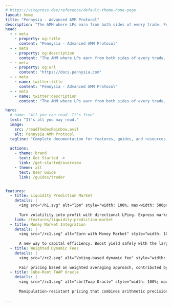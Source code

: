 ```yaml
---
# https://vitepress.dev/reference/default-theme-home-page
layout: home
title: "Pennysia - Advanced AMM Protocol"
description: "The AMM where LPs earn from both sides of every trade. Features Liquidity Prediction Markets, uncollateralized flashloans, and manipulation-resistant oracle."
head:
  - - meta
    - property: og:title
      content: "Pennysia - Advanced AMM Protocol"
  - - meta
    - property: og:description
      content: "The AMM where LPs earn from both sides of every trade. Features Liquidity Prediction Markets, uncollateralized flashloans, and manipulation-resistant oracle."
  - - meta
    - property: og:url
      content: "https://docs.pennysia.com"
  - - meta
    - name: twitter:title
      content: "Pennysia - Advanced AMM Protocol"
  - - meta
    - name: twitter:description
      content: "The AMM where LPs earn from both sides of every trade. Revolutionary DeFi innovation."

hero:
  # name: "All you can read. It's free"
  text: "It's all you may read."
  image:
    src: /readTheDocRainbow.avif
    alt: Pennysia AMM Protocol
  tagline: "Complete documentation for features, guides, and resources."
  
  actions:
    - theme: brand
      text: Get Started ->
      link: /get-started/overview
    - theme: alt
      text: User Guide
      link: /guides/trader


features:
  - title: Liquidity Prediction Market
    details: |
      <img src="/h1.svg" alt="lpm" style="width: 100%; max-width: 500px; height: auto; border-radius: 8px; margin: 12px 0;">
      
      Turn volatility into profit with directional LPing. Express market bias while earning fees from both sides.
    link: /features/liquidity-prediction-market
  - title: Money Market Integration
    details: |
      <img src="/rc1.svg" alt="Earn with Money Market" style="width: 100%; max-width: 500px; height: auto; border-radius: 8px; margin: 4px 0;">
      
      A new way to capital efficiency. Boost yield safely with the largest money market in DeFi.
  - title: Weighted Dynamic Fees
    details: |
      <img src="/rc2.svg" alt="Voting-based dynamic fee" style="width: 100%; max-width: 500px; height: auto; border-radius: 8px; margin: 12px 0;">
      
      Fair pricing based on weighted averaging approach, contributed by all liquidity providers.
  - title: Cube-Root TWAP Oracle
    details: |
      <img src="/rc3.svg" alt="cbrtTwap Oracle" style="width: 100%; max-width: 500px; height: auto; border-radius: 8px; margin: 12px 0;">
      
      Manipulation-resistant pricing that combines arithmetic precision with geometric stability.
    
---
```


